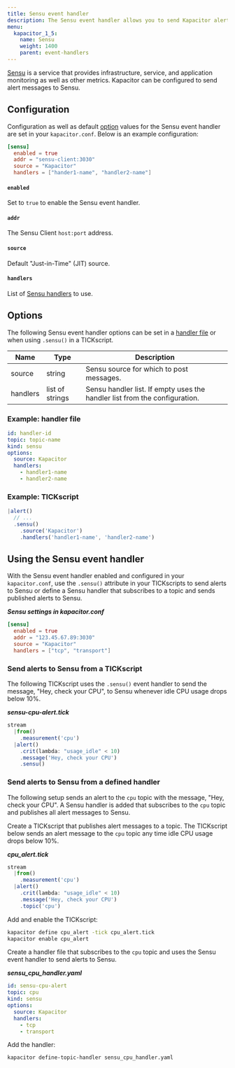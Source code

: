 ```yaml
---
title: Sensu event handler
description: The Sensu event handler allows you to send Kapacitor alerts to Sensu. This page includes configuration options and usage examples.
menu:
  kapacitor_1_5:
    name: Sensu
    weight: 1400
    parent: event-handlers
---
```


[Sensu](https://sensu.io/) is a service that provides infrastructure, service,
and application monitoring as well as other metrics.
Kapacitor can be configured to send alert messages to Sensu.

## Configuration
Configuration as well as default [option](#options) values for the Sensu event
handler are set in your `kapacitor.conf`.
Below is an example configuration:

```toml
[sensu]
  enabled = true
  addr = "sensu-client:3030"
  source = "Kapacitor"
  handlers = ["hander1-name", "handler2-name"]
```

#### `enabled`
Set to `true` to enable the Sensu event handler.

#### `addr`
The Sensu Client `host:port` address.

#### `source`
Default "Just-in-Time" (JIT) source.

#### `handlers`
List of [Sensu handlers](https://docs.sensu.io/sensu-core/1.3/guides/intro-to-handlers/#getting-started-with-handlers) to use.


## Options
The following Sensu event handler options can be set in a
[handler file](/kapacitor/v1.5/event_handlers/#handler-file) or when using
`.sensu()` in a TICKscript.

| Name     | Type            | Description                                                                |
| ----     | ----            | -----------                                                                |
| source   | string          | Sensu source for which to post messages.                                   |
| handlers | list of strings | Sensu handler list. If empty uses the handler list from the configuration. |

### Example: handler file
```yaml
id: handler-id
topic: topic-name
kind: sensu
options:
  source: Kapacitor
  handlers:
    - handler1-name
    - handler2-name
```

### Example: TICKscript
```js
|alert()
  // ...
  .sensu()
    .source('Kapacitor')
    .handlers('handler1-name', 'handler2-name')
```

## Using the Sensu event handler
With the Sensu event handler enabled and configured in your `kapacitor.conf`,
use the `.sensu()` attribute in your TICKscripts to send alerts to Sensu or
define a Sensu handler that subscribes to a topic and sends published alerts
to Sensu.

_**Sensu settings in kapacitor.conf**_
```toml
[sensu]
  enabled = true
  addr = "123.45.67.89:3030"
  source = "Kapacitor"
  handlers = ["tcp", "transport"]
```

### Send alerts to Sensu from a TICKscript
The following TICKscript uses the `.sensu()` event handler to send the message,
"Hey, check your CPU", to Sensu whenever idle CPU usage drops below 10%.

_**sensu-cpu-alert.tick**_  
```js
stream
  |from()
    .measurement('cpu')
  |alert()
    .crit(lambda: "usage_idle" < 10)
    .message('Hey, check your CPU')
    .sensu()      
```

### Send alerts to Sensu from a defined handler

The following setup sends an alert to the `cpu` topic with the message,
"Hey, check your CPU".
A Sensu handler is added that subscribes to the `cpu` topic and publishes all
alert messages to Sensu.

Create a TICKscript that publishes alert messages to a topic.
The TICKscript below sends an alert message to the `cpu` topic any time idle CPU
usage drops below 10%.

_**cpu\_alert.tick**_
```js
stream
  |from()
    .measurement('cpu')
  |alert()
    .crit(lambda: "usage_idle" < 10)
    .message('Hey, check your CPU')
    .topic('cpu')
```

Add and enable the TICKscript:

```bash
kapacitor define cpu_alert -tick cpu_alert.tick
kapacitor enable cpu_alert
```

Create a handler file that subscribes to the `cpu` topic and uses the Sensu
event handler to send alerts to Sensu.

_**sensu\_cpu\_handler.yaml**_
```yaml
id: sensu-cpu-alert
topic: cpu
kind: sensu
options:
  source: Kapacitor
  handlers:
    - tcp
    - transport
```

Add the handler:

```bash
kapacitor define-topic-handler sensu_cpu_handler.yaml
```
